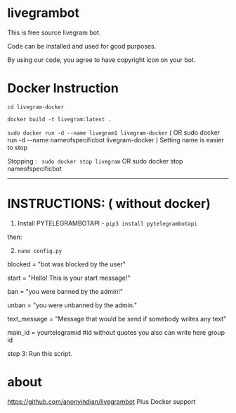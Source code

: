 # livegrambot
This is free source livegram bot.

Code can be installed and used for good purposes.

By using our code, you agree to have copyright icon on your bot.

# Docker Instruction

` cd livegram-docker `

` docker build -t livegram:latest . `

` sudo docker run -d --name livegram1 livegram-docker `  ( OR sudo docker run -d --name nameofspecificbot livegram-docker )
Setting name is easier to stop

Stopping : `  sudo docker stop livegram `  OR  sudo docker stop nameofspecificbot

---

# INSTRUCTIONS: ( without docker)
1.  Install PYTELEGRAMBOTAPI - `pip3 install pytelegrambotapi`

then:

2. `nano config.py  `

blocked = "bot was blocked by the user"

start = "Hello! This is your start message!"

ban = "you were banned by the admin!"

unban = "you were unbanned by the admin."

text_message = "Message that would be send if somebody writes any text"

main_id = yourtelegramid #id without quotes you also can write here group id


step 3: Run this script.


# about
https://github.com/anonyindian/livegrambot Plus Docker support

